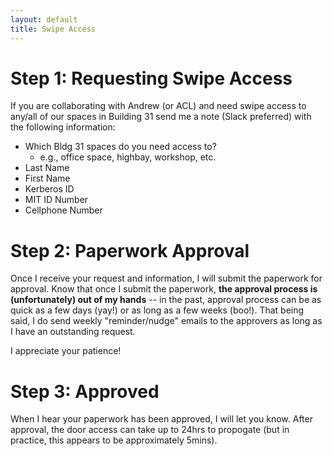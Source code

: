```yaml
---
layout: default
title: Swipe Access
---
```


# Step 1: Requesting Swipe Access

If you are collaborating with Andrew (or ACL) and need swipe access to any/all of our spaces in Building 31 send me a note (Slack preferred) with the following information:
* Which Bldg 31 spaces do you need access to?
  * e.g., office space, highbay, workshop, etc.
* Last Name
* First Name
* Kerberos ID
* MIT ID Number
* Cellphone Number

# Step 2: Paperwork Approval

Once I receive your request and information, I will submit the paperwork for approval.
Know that once I submit the paperwork, **the approval process is (unfortunately) out of my hands** -- in the past, approval process can be as quick as a few days (yay!) or as long as a few weeks (boo!). 
That being said, I do send weekly "reminder/nudge" emails to the approvers as long as I have an outstanding request.

I appreciate your patience!

# Step 3: Approved

When I hear your paperwork has been approved, I will let you know. After approval, the door access can take up to 24hrs to propogate (but in practice, this appears to be approximately 5mins).

